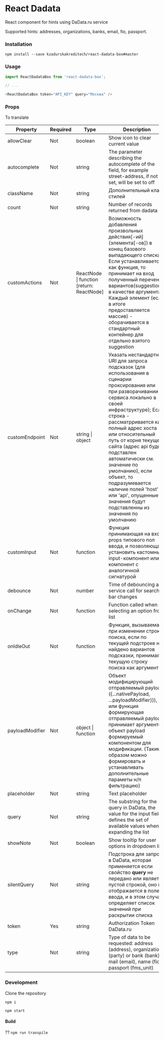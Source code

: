 # React Dadata
React component for hints using DaData.ru service

Supported hints: addresses, organizations, banks, email, fio, passport.

### Installation
```
npm install --save kzadurskakreditech/react-dadata-box#master
```


### Usage
```javascript
import ReactDadataBox from 'react-dadata-box';

// ...

<ReactDadataBox token="API_KEY" query="Москва" />
```

### Props
To translate

| Property  | Required | Type | Description | Default |
| ------------- | ------------- | ------------- | ------------- | ------------- |
| allowClear | Not | boolean | Show icon to clear current value | false |
| autocomplete | Not | string | The parameter describing the autocomplete of the field, for example street-address, if not set, will be set to off | "off" |
| className | Not | string | Дополнительный класс стилей | |
| count | Not | string | Number of records returned from dadata | 10 |
| customActions | Not | ReactNode &#124; function [return: ReactNode] | Возможность добавления произвольных действия\[-ий\](элемента\[-ов\]) в конец базового выпадающего списка. Если устанавливается как функция, то принимает на вход полученный перечень вариантов(suggestions) в качестве аргумента. Каждый элемент (если в итоге предоставляется массив) - оборачивается в стандартный контейнер для отдельно взятого suggestion | |
| customEndpoint | Not | string &#124; object | Указать нестандартный URI для запроса подсказок (для использования в сценарии проксирования или при разворачивании сервиса локально в своей инфраструктуре); Если строка - рассматрривается как полный адрес хоста или относительный путь от корня текущего сайта (адрес api будет подставлен автоматически см. значение по умолчанию), если объект, то подразумевается наличие полей 'host' и/или 'api', опущенные значения будут подставленны из значения по умолчанию |{<br/>&nbsp;&nbsp;host: 'https://suggestions.dadata.ru',<br/>&nbsp;&nbsp;api: 'suggestions/api/4_1/rs/suggest'<br/>}|
| customInput | Not | function | Функция принимающая на вход props типового пол ввода, и позволяющая установить кастомный input-компонент или компонент с аналогичной сигнатурой | `(params) => <input { ...params } />`
| debounce | Not | number | Time of debouncing a service call for search bar changes | 350 мс|
| onChange | Not | function | Function called when selecting an option from list | |
| onIdleOut | Not | function | Функция, вызываемая при изменении строки поиска, если по текущей подстроке не найдено вариантов подсказки, принимая текущую строку поиска как аргумент | |
| payloadModifier | Not | object &#124; function | Объект модифицирующий отправляемый payload ({...nativePayload, ...payloadModifier}}), или функция формирующая отправляемый payload, принимает аргументом объект payload формируемый компонентом для модификации. (Таким образом можно формировать и устанавливать дополнительные параметы н/п фильтрацию) | |
| placeholder | Not | string | Text placeholder | |
| query | Not | string | The substring for the query in DaData, the value for the input field, defines the set of available values ​​when expanding the list | |
| showNote | Not | boolean | Show tooltip for user options in dropdown list | true |
| silentQuery | Not | string | Подстрока для запроса в DaData, которая применяется если свойство **query** не передано или является пустой строкой, оно не отображается в поле ввода, и в этом случае определяет список значений при раскрытии списка | |
| token | Yes | string | Authorization Token DaData.ru | |
| type | Not | string | Type of data to be requested: address (address), organization (party) or bank (bank), mail (email), name (fio), passport (fms_unit) | "address" |

### Development

Clone the repository

`npm i`

`npm start`

#### Build
??
`npm run transpile`

